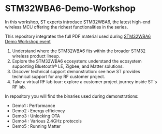 # STM32WBA6-Demo-Workshop
In this workshop, ST experts introduce STM32WBA6, the latest high-end wireless MCU offering the richest functionalities in the series.

This repository integrates the full PDF material used during [STM32WBA6 Demo Workshop event](https://content.st.com/stm32wba6-workshop-emea.html) 

1. Understand where the STM32WBA6 fits within the broader STM32 wireless product lineup.
2. Explore the STM32WBA6 ecosystem: understand the ecosystem supporting Bluetooth® LE, Zigbee, and Matter solutions.
3. Discover technical support demonstration: see how ST provides technical support for any RF customer project.
4. Take a virtual RF lab tour: explore a customer project journey inside ST's RF lab.

In  repository you will find the binaries used during demonstrations:
- Demo1 : Performance
- Demo2 : Energy efficiency
- Demo3 : Unlocking OTA
- Demo4 : Various 2.4GHz protocols
- Demo5 : Running Matter
